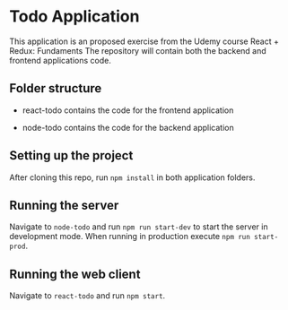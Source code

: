 # Todo Application
This application is an proposed exercise from the Udemy course React + Redux: Fundaments
The repository will contain both the backend and frontend applications code.

## Folder structure
- react-todo
    contains the code for the frontend application

- node-todo
    contains the code for the backend application

## Setting up the project
After cloning this repo, run `npm install` in both application folders.

## Running the server
Navigate to `node-todo` and run `npm run start-dev` to start the server in development mode. When running in production execute `npm run start-prod`.

## Running the web client
Navigate to `react-todo` and run `npm start`.
